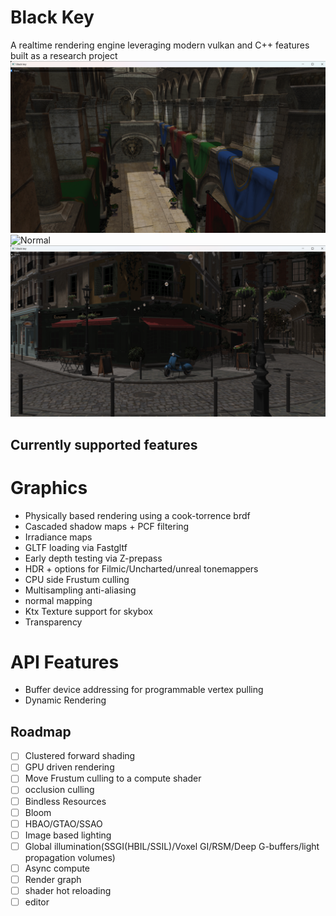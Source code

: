 # Black Key


A realtime rendering engine leveraging modern vulkan and C++ features built as a research project
![Sponza](images/sponza.png)
![Normal](images/normal.png)
![Bistro](images/bistro.png)

## Currently supported features

# Graphics
* Physically based rendering using a cook-torrence brdf
* Cascaded shadow maps + PCF filtering
* Irradiance maps
* GLTF loading via Fastgltf
* Early depth testing via Z-prepass
* HDR + options for Filmic/Uncharted/unreal tonemappers
* CPU side Frustum culling
* Multisampling anti-aliasing
* normal mapping
* Ktx Texture support for skybox
* Transparency

# API Features
* Buffer device addressing for programmable vertex pulling
* Dynamic Rendering

##  Roadmap
* [ ] Clustered forward shading
* [ ] GPU driven rendering
* [ ] Move Frustum culling to a compute shader
* [ ] occlusion culling
* [ ] Bindless Resources
* [ ] Bloom
* [ ] HBAO/GTAO/SSAO
* [ ] Image based lighting
* [ ] Global illumination(SSGI(HBIL/SSIL)/Voxel GI/RSM/Deep G-buffers/light propagation volumes)
* [ ] Async compute
* [ ] Render graph
* [ ] shader hot reloading
* [ ] editor
